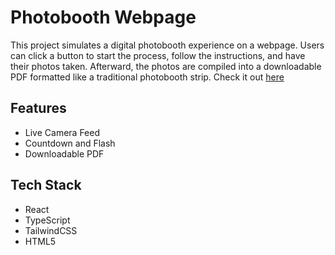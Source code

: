 # Photobooth Webpage
This project simulates a digital photobooth experience on a webpage. Users can click a button to start the process, follow the instructions, and have their photos taken. Afterward, the photos are compiled into a downloadable PDF formatted like a traditional photobooth strip. Check it out [here](https://lucy-giang3.github.io/archive-photobooth/)

## Features
- Live Camera Feed
- Countdown and Flash
- Downloadable PDF

## Tech Stack
- React
- TypeScript
- TailwindCSS
- HTML5
